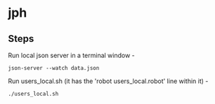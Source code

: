 # jph

## Steps

Run local json server in a terminal window -

```json-server --watch data.json```

Run users_local.sh (it has the 'robot users_local.robot' line within it) -

```./users_local.sh```
